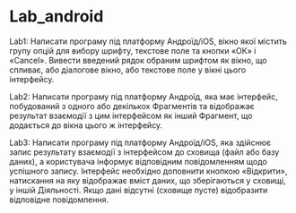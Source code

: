 # Lab_android
Lab1: Написати програму під платформу Андроїд/iOS, вікно якої містить групу опцій для вибору шрифту, текстове поле та кнопки «ОК» і «Cancel». 
      Вивести введений рядок обраним шрифтом як вікно, що спливає, або діалогове вікно, або текстове поле у вікні цього інтерфейсу.


Lab2: Написати програму під платформу Андроїд, яка має інтерфейс, побудований з одного або декількох Фрагментів та відображає результат взаємодії з цим інтерфейсом як інший Фрагмент, що додається до вікна цього ж інтерфейсу.


Lab3: Написати програму під платформу Андроїд/iOS, яка здійснює запис результату взаємодії з інтерфейсом до сховища (файл або базу даних), а користувача інформує відповідним повідомленням щодо успішного запису.
      Інтерфейс необхідно доповнити кнопкою «Відкрити», натискання на яку відображає вміст даних, що зберігаються у сховищі, у іншій Діяльності. Якщо дані відсутні (сховище пусте) відобразити відповідне повідомлення. 

